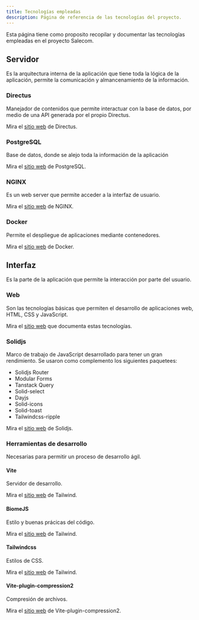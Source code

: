 ```yaml
---
title: Tecnologías empleadas
description: Página de referencia de las tecnologías del proyecto.
---
```


Esta página tiene como proposito recopilar y documentar las tecnologías empleadas en el proyecto Salecom.

## Servidor
Es la arquitectura interna de la aplicación que tiene toda la lógica de la aplicación, permite la comunicación y almancenamiento de la información.

### Directus
Manejador de contenidos que permite interactuar con la base de datos, por medio de una API generada por el propio Directus.


Mira el [sitio web](https://directus.io/) de Directus.
### PostgreSQL
Base de datos, donde se alejo toda la información de la aplicación


Mira el [sitio web](https://www.postgresql.org/) de PostgreSQL.
### NGINX
Es un web server que permite acceder a la interfaz de usuario.

Mira el [sitio web](https://www.nginx.com/) de NGINX.
### Docker
Permite el despliegue de aplicaciones mediante contenedores.

Mira el [sitio web](https://www.docker.com/) de Docker.
## Interfaz
Es la parte de la aplicación que permite la interacción por parte del usuario.


### Web
Son las tecnologías básicas que permiten el desarrollo de aplicaciones web, HTML, CSS y JavaScript.

Mira el [sitio web](https://developer.mozilla.org/es/)  que documenta estas tecnologías.
### Solidjs
Marco de trabajo de JavaScript desarrollado para tener un gran rendimiento.
Se usaron como complemento los siguientes paquetees:

- Solidjs Router
- Modular Forms
- Tanstack Query
- Solid-select
- Dayjs
- Solid-icons
- Solid-toast
- Tailwindcss-ripple


Mira el [sitio web](https://www.solidjs.com/) de Solidjs.


### Herramientas de desarrollo
Necesarias para permitir un proceso de desarrollo ágil.

#### Vite
Servidor de desarrollo.


Mira el [sitio web](https://vitejs.dev/) de Tailwind.

#### BiomeJS
Estilo y buenas prácicas del código.


Mira el [sitio web](https://biomejs.dev/) de Tailwind.

#### Tailwindcss
Estilos de CSS.


Mira el [sitio web](https://tailwindcss.com/) de Tailwind.

#### Vite-plugin-compression2
Compresión de archivos.


Mira el [sitio web](https://github.com/nonzzz/vite-plugin-compression) de Vite-plugin-compression2.
